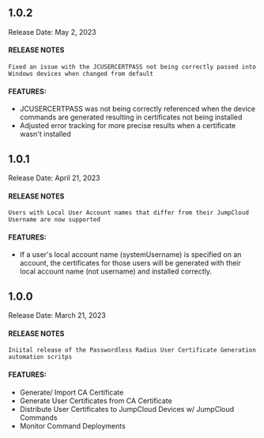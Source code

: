 ## 1.0.2

Release Date: May 2, 2023

#### RELEASE NOTES

```
Fixed an issue with the JCUSERCERTPASS not being correctly passed into Windows devices when changed from default
```
#### FEATURES:

- JCUSERCERTPASS was not being correctly referenced when the device commands are generated resulting in certificates not being installed
- Adjusted error tracking for more precise results when a certificate wasn't installed

## 1.0.1

Release Date: April 21, 2023

#### RELEASE NOTES

```
Users with Local User Account names that differ from their JumpCloud Username are now supported
```

#### FEATURES:

- If a user's local account name (systemUsername) is specified on an account, the certificates for those users will be generated with their local account name (not username) and installed correctly.

## 1.0.0

Release Date: March 21, 2023

#### RELEASE NOTES

```
Iniital release of the Passwordless Radius User Certificate Generation automation scritps
```

#### FEATURES:

- Generate/ Import CA Certificate
- Generate User Certificates from CA Certificate
- Distribute User Certificates to JumpCloud Devices w/ JumpCloud Commands
- Monitor Command Deployments
